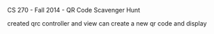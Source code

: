 CS 270 - Fall 2014 - QR Code Scavenger Hunt

created qrc controller and view
can create a new qr code and display
